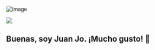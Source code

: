 <!--
**IamAirmanPhoenix/IamAirmanPhoenix** is a ✨ _special_ ✨ repository because its `README.md` (this file) appears on your GitHub profile.

Here are some ideas to get you started:

- 🔭 I’m currently working on ...
- 🌱 I’m currently learning ...
- 👯 I’m looking to collaborate on ...
- 🤔 I’m looking for help with ...
- 💬 Ask me about ...
- 📫 How to reach me: ...
- 😄 Pronouns: ...
- ⚡ Fun fact: ...
-->
![image](https://github.com/IamAirmanPhoenix/IamAirmanPhoenix/assets/164080503/49845672-b0fe-4c10-b9cc-96e022dc2020)

[![](https://img.shields.io/badge/LinkedIn-0077B5?style=for-the-badge&logo=linkedin&logoColor=white)](https://www.linkedin.com/in/juan-trevi%C3%B1o-215173217/)

## Buenas, soy Juan Jo. ¡Mucho gusto! 👋

